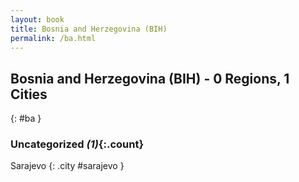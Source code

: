 ```yaml
---
layout: book
title: Bosnia and Herzegovina (BIH)
permalink: /ba.html
---
```


## Bosnia and Herzegovina (BIH) - 0 Regions, 1 Cities
{: #ba }





### Uncategorized _(1)_{:.count}


Sarajevo  {: .city #sarajevo } <br>


 
